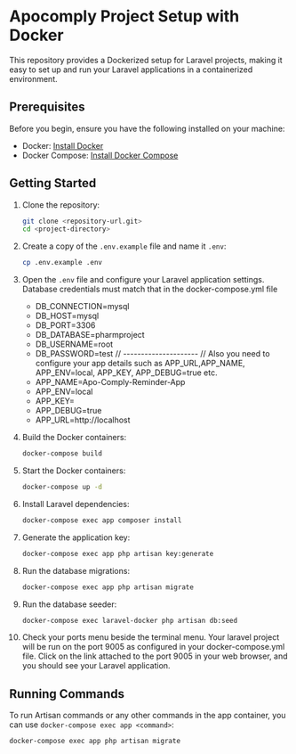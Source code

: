 # Apocomply Project Setup with Docker

This repository provides a Dockerized setup for Laravel projects, making it easy to set up and run your Laravel applications in a containerized environment.

## Prerequisites

Before you begin, ensure you have the following installed on your machine:

- Docker: [Install Docker](https://docs.docker.com/get-docker/)
- Docker Compose: [Install Docker Compose](https://docs.docker.com/compose/install/)

## Getting Started

1. Clone the repository:

    ```bash
    git clone <repository-url.git>
    cd <project-directory>
    ```

2. Create a copy of the `.env.example` file and name it `.env`:

    ```bash
    cp .env.example .env
    ```

3. Open the `.env` file and configure your Laravel application settings.
   Database credentials must match that in the docker-compose.yml file
    - DB_CONNECTION=mysql
    - DB_HOST=mysql
    - DB_PORT=3306
    - DB_DATABASE=pharmproject
    - DB_USERNAME=root
    - DB_PASSWORD=test
   // --------------------- //
    Also you need to configure your app details such as APP_URL,APP_NAME, APP_ENV=local, APP_KEY, APP_DEBUG=true etc.
    - APP_NAME=Apo-Comply-Reminder-App
    - APP_ENV=local
    - APP_KEY=
    - APP_DEBUG=true
    - APP_URL=http://localhost


5. Build the Docker containers:

    ```bash
    docker-compose build
    ```

6. Start the Docker containers:

    ```bash
    docker-compose up -d
    ```

7. Install Laravel dependencies:

    ```bash
    docker-compose exec app composer install
    ```

8. Generate the application key:

    ```bash
    docker-compose exec app php artisan key:generate
    ```

9. Run the database migrations:

    ```bash
    docker-compose exec app php artisan migrate
    ```
10. Run the database seeder:

    ```bash
    docker-compose exec laravel-docker php artisan db:seed

10. Check your ports menu beside the terminal menu. Your laravel project will be run on the port 9005 as configured in your docker-compose.yml file. Click on the link attached to the port 9005 in your web browser, and you should see your Laravel application.

## Running Commands

To run Artisan commands or any other commands in the app container, you can use `docker-compose exec app <command>`:

```bash
docker-compose exec app php artisan migrate
